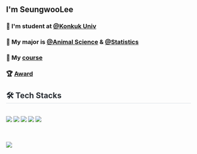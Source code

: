 ## I'm SeungwooLee 

### 🏫 I'm student at [@Konkuk Univ](https://www.konkuk.ac.kr/konkuk/index.do) 

### 🌱 My major is [@Animal Science](http://anis.konkuk.ac.kr/main.do) & [@Statistics](https://stat.konkuk.ac.kr/stat/index.do)

### 📜 My [course](https://seungw00lee.notion.site/5d05c0f84afd4ee9910bc957eb0de647?pvs=74) 

### 🏆 [Award](https://dusty-caboc-f27.notion.site/Award-c153f1e2ac4246b6af26692327b1e800)


<div style="text-align: left;">
    <h2 style="border-bottom: 1px solid #d8dee4; color: #282d33;"> 🛠️ Tech Stacks </h2> <br> 
    <div style="margin: ; text-align: left;" "text-align: left;"> <img src="https://img.shields.io/badge/C-A8B9CC?style=for-the-badge&logo=C&logoColor=white">
          <img src="https://img.shields.io/badge/Github-181717?style=for-the-badge&logo=Github&logoColor=white">
          <img src="https://img.shields.io/badge/Javascript-F7DF1E?style=for-the-badge&logo=Javascript&logoColor=white">
          <img src="https://img.shields.io/badge/PyTorch-EE4C2C?style=for-the-badge&logo=PyTorch&logoColor=white">
          <img src="https://img.shields.io/badge/Python-3776AB?style=for-the-badge&logo=Python&logoColor=white">
          <br/></div>
    </div>
   <br><br><br>
    <div style="text-align: left;"> <a href="https://hits.seeyoufarm.com"> <img src="https://hits.seeyoufarm.com/api/count/incr/badge.svg?url=https%3A%2F%2Fgithub.com%2Fseungw00lee%2F&count_bg=%23000000&title_bg=%23000000&icon=github.svg&icon_color=%23FFFFFF&title=GitHub&edge_flat=false"/></a>
       </div> 


